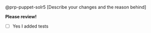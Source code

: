 @prp-puppet-solr5 [Describe your changes and the reason behind] 

**Please review!**

* [ ] Yes I added tests
